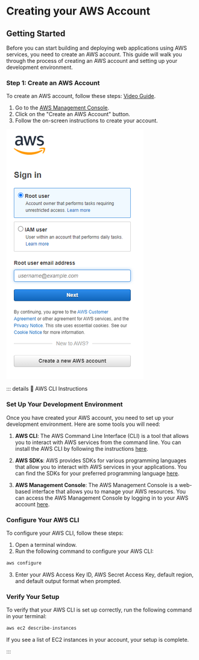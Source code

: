 # Creating your AWS Account

## Getting Started

Before you can start building and deploying web applications using AWS services, you need to create an AWS account. This guide will walk you through the process of creating an AWS account and setting up your development environment.

### Step 1: Create an AWS Account

To create an AWS account, follow these steps: [Video Guide](https://www.youtube.com/watch?v=lIdh92JmWtg).

1. Go to the [AWS Management Console](https://aws.amazon.com/console/).
2. Click on the "Create an AWS Account" button.
3. Follow the on-screen instructions to create your account.

![image](/images/image36.png)

::: details 🥑 AWS CLI Instructions

### Set Up Your Development Environment

Once you have created your AWS account, you need to set up your development environment. Here are some tools you will need:

1. **AWS CLI**: The AWS Command Line Interface (CLI) is a tool that allows you to interact with AWS services from the command line. You can install the AWS CLI by following the instructions [here](https://docs.aws.amazon.com/cli/latest/userguide/install-cliv2.html).

2. **AWS SDKs**: AWS provides SDKs for various programming languages that allow you to interact with AWS services in your applications. You can find the SDKs for your preferred programming language [here](https://aws.amazon.com/tools/).

3. **AWS Management Console**: The AWS Management Console is a web-based interface that allows you to manage your AWS resources. You can access the AWS Management Console by logging in to your AWS account [here](https://aws.amazon.com/console/).

### Configure Your AWS CLI

To configure your AWS CLI, follow these steps:

1. Open a terminal window.
2. Run the following command to configure your AWS CLI:

```bash
aws configure
```

3. Enter your AWS Access Key ID, AWS Secret Access Key, default region, and default output format when prompted.

### Verify Your Setup

To verify that your AWS CLI is set up correctly, run the following command in your terminal:

```bash
aws ec2 describe-instances
```

If you see a list of EC2 instances in your account, your setup is complete.

:::
